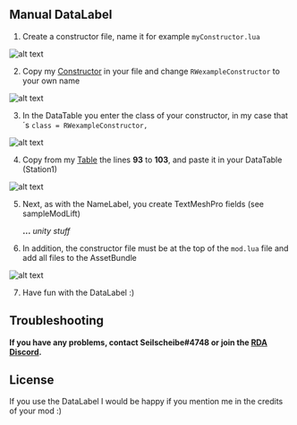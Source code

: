 ## Manual DataLabel
1. Create a constructor file, name it for example ``myConstructor.lua``

![alt text](https://cdn.discordapp.com/attachments/874660230879924274/883755271925686332/Screenshot_2021-09-04_184131.jpg)



2. Copy my [Constructor](https://github.com/Seilscheibe/WinterResortSimulator/blob/main/LUA/DataLabel/Scripts/exampleConstuctor.lua) in your file and change ``RWexampleConstructor`` to your own name
 
![alt text](https://cdn.discordapp.com/attachments/874660230879924274/883757188101836800/Screenshot_2021-09-04_184253.jpg)



3. In the DataTable you enter the class of your constructor, in my case that´s ``class = RWexampleConstructor,``

![alt text](https://cdn.discordapp.com/attachments/874660230879924274/883758156688289842/Screenshot_2021-09-04_184357.jpg)



4. Copy from my [Table](https://github.com/Seilscheibe/WinterResortSimulator/blob/main/LUA/DataLabel/Scripts/exampleTable.lua) the lines **93** to **103**, and paste it in your DataTable (Station1)

![alt text](https://cdn.discordapp.com/attachments/874660230879924274/883759966014545960/Screenshot_2021-09-04_184439.jpg)

5. Next, as with the NameLabel, you create TextMeshPro fields (see sampleModLift)



	**...** *unity stuff*



6. In addition, the constructor file must be at the top of the ``mod.lua`` file and add all files to the AssetBundle

	
	
![alt text](https://cdn.discordapp.com/attachments/874660230879924274/883761404098801734/Screenshot_2021-09-04_191002.jpg)


7. Have fun with the DataLabel :)

## Troubleshooting
**If you have any problems, contact Seilscheibe#4748 or join the [RDA Discord](https://discord.gg/DGPassBKH8).**

## License
If you use the DataLabel I would be happy if you mention me in the credits of your mod :)
